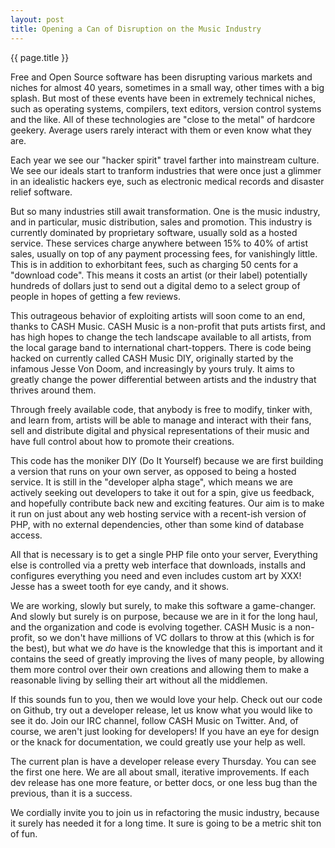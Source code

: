 ```yaml
---
layout: post
title: Opening a Can of Disruption on the Music Industry
---
```


{{ page.title }}

Free and Open Source software has been disrupting various markets and niches
for almost 40 years, sometimes in a small way, other times with a big splash.
But most of these events have been in extremely technical niches, such as
operating systems, compilers, text editors, version control systems and the
like. All of these technologies are "close to the metal" of hardcore geekery.
Average users rarely interact with them or even know what they are.

Each year we see our "hacker spirit" travel farther into mainstream culture. We
see our ideals start to tranform industries that were once just a glimmer in an
idealistic hackers eye, such as electronic medical records and disaster relief
software.

But so many industries still await transformation. One is the music industry,
and in particular, music distribution, sales and promotion. This industry is
currently dominated by proprietary software, usually sold as a hosted service.
These services charge anywhere between 15% to 40% of artist sales, usually on
top of any payment processing fees, for vanishingly little. This is in addition
to exhorbitant fees, such as charging 50 cents for a "download code". This
means it costs an artist (or their label) potentially hundreds of dollars just
to send out a digital demo to a select group of people in hopes of getting a
few reviews.

This outrageous behavior of exploiting artists will soon come to an end, thanks
to CASH Music. CASH Music is a non-profit that puts artists first, and has high
hopes to change the tech landscape available to all artists, from the local
garage band to international chart-toppers. There is code being hacked on
currently called CASH Music DIY, originally started by the infamous Jesse Von
Doom, and increasingly by yours truly. It aims to greatly change the power
differential between artists and the industry that thrives around them.

Through freely available code, that anybody is free to modify, tinker with, and
learn from, artists will be able to manage and interact with their fans, sell
and distribute digital and physical representations of their music and have
full control about how to promote their creations.

This code has the moniker DIY (Do It Yourself) because we are first building a
version that runs on your own server, as opposed to being a hosted service.  It
is still in the "developer alpha stage", which means we are actively seeking
out developers to take it out for a spin, give us feedback, and hopefully
contribute back new and exciting features. Our aim is to make it run on just
about any web hosting service with a recent-ish version of PHP, with no
external dependencies, other than some kind of database access.

All that is necessary is to get a single PHP file onto your server, Everything
else is controlled via a pretty web interface that downloads, installs and
configures everything you need and even includes custom art by XXX! Jesse has a
sweet tooth for eye candy, and it shows.

We are working, slowly but surely, to make this software a game-changer. And
slowly but surely is on purpose, because we are in it for the long haul, and
the organization and code is evolving together. CASH Music is a non-profit, so
we don't have millions of VC dollars to throw at this (which is for the best),
but what we *do* have is the knowledge that this is important and it contains
the seed of greatly improving the lives of many people, by allowing them more
control over their own creations and allowing them to make a reasonable living
by selling their art without all the middlemen.

If this sounds fun to you, then we would love your help. Check out our code on
Github, try out a developer release, let us know what you would like to see it
do.  Join our IRC channel, follow CASH Music on Twitter. And, of course, we
aren't just looking for developers! If you have an eye for design or the knack
for documentation, we could greatly use your help as well.

The current plan is have a developer release every Thursday. You can see the
first one here. We are all about small, iterative improvements. If each dev
release has one more feature, or better docs, or one less bug than the
previous, than it is a success.

We cordially invite you to join us in refactoring the music industry, because
it surely has needed it for a long time. It sure is going to be a metric shit
ton of fun.
